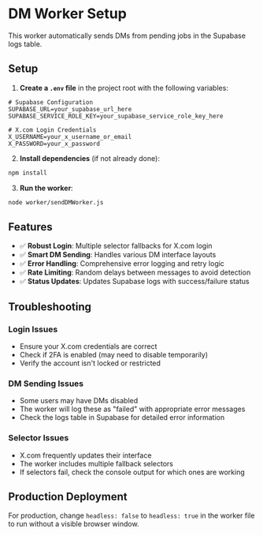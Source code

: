 # DM Worker Setup

This worker automatically sends DMs from pending jobs in the Supabase logs table.

## Setup

1. **Create a `.env` file** in the project root with the following variables:

```env
# Supabase Configuration
SUPABASE_URL=your_supabase_url_here
SUPABASE_SERVICE_ROLE_KEY=your_supabase_service_role_key_here

# X.com Login Credentials
X_USERNAME=your_x_username_or_email
X_PASSWORD=your_x_password
```

2. **Install dependencies** (if not already done):
```bash
npm install
```

3. **Run the worker**:
```bash
node worker/sendDMWorker.js
```

## Features

- ✅ **Robust Login**: Multiple selector fallbacks for X.com login
- ✅ **Smart DM Sending**: Handles various DM interface layouts
- ✅ **Error Handling**: Comprehensive error logging and retry logic
- ✅ **Rate Limiting**: Random delays between messages to avoid detection
- ✅ **Status Updates**: Updates Supabase logs with success/failure status

## Troubleshooting

### Login Issues
- Ensure your X.com credentials are correct
- Check if 2FA is enabled (may need to disable temporarily)
- Verify the account isn't locked or restricted

### DM Sending Issues
- Some users may have DMs disabled
- The worker will log these as "failed" with appropriate error messages
- Check the logs table in Supabase for detailed error information

### Selector Issues
- X.com frequently updates their interface
- The worker includes multiple fallback selectors
- If selectors fail, check the console output for which ones are working

## Production Deployment

For production, change `headless: false` to `headless: true` in the worker file to run without a visible browser window.
